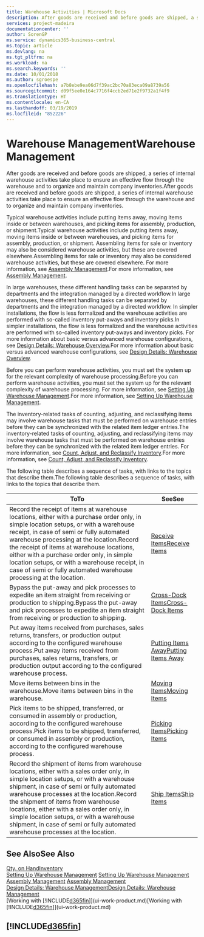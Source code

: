 ```yaml
---
title: Warehouse Activities | Microsoft Docs
description: After goods are received and before goods are shipped, a series of internal warehouse activities take place to ensure an effective flow through the warehouse and to organize and maintain company inventories.
services: project-madeira
documentationcenter: ''
author: SorenGP
ms.service: dynamics365-business-central
ms.topic: article
ms.devlang: na
ms.tgt_pltfrm: na
ms.workload: na
ms.search.keywords: ''
ms.date: 10/01/2018
ms.author: sgroespe
ms.openlocfilehash: a7b8ebe9ea06d7f39ac2bc70a83eca09a8739a56
ms.sourcegitcommit: d09f5ee0e164c7716f4ccb2ed71e2f9732a1f4f9
ms.translationtype: HT
ms.contentlocale: en-CA
ms.lasthandoff: 03/19/2019
ms.locfileid: "852226"
---
```

# <a name="warehouse-management"></a><span data-ttu-id="60ee5-103">Warehouse Management</span><span class="sxs-lookup"><span data-stu-id="60ee5-103">Warehouse Management</span></span>
<span data-ttu-id="60ee5-104">After goods are received and before goods are shipped, a series of internal warehouse activities take place to ensure an effective flow through the warehouse and to organize and maintain company inventories.</span><span class="sxs-lookup"><span data-stu-id="60ee5-104">After goods are received and before goods are shipped, a series of internal warehouse activities take place to ensure an effective flow through the warehouse and to organize and maintain company inventories.</span></span>

<span data-ttu-id="60ee5-105">Typical warehouse activities include putting items away, moving items inside or between warehouses, and picking items for assembly, production, or shipment.</span><span class="sxs-lookup"><span data-stu-id="60ee5-105">Typical warehouse activities include putting items away, moving items inside or between warehouses, and picking items for assembly, production, or shipment.</span></span> <span data-ttu-id="60ee5-106">Assembling items for sale or inventory may also be considered warehouse activities, but these are covered elsewhere.</span><span class="sxs-lookup"><span data-stu-id="60ee5-106">Assembling items for sale or inventory may also be considered warehouse activities, but these are covered elsewhere.</span></span> <span data-ttu-id="60ee5-107">For more information, see [Assembly Management](assembly-assemble-items.md).</span><span class="sxs-lookup"><span data-stu-id="60ee5-107">For more information, see [Assembly Management](assembly-assemble-items.md).</span></span>  

<span data-ttu-id="60ee5-108">In large warehouses, these different handling tasks can be separated by departments and the integration managed by a directed workflow.</span><span class="sxs-lookup"><span data-stu-id="60ee5-108">In large warehouses, these different handling tasks can be separated by departments and the integration managed by a directed workflow.</span></span> <span data-ttu-id="60ee5-109">In simpler installations, the flow is less formalized and the warehouse activities are performed with so-called inventory put-aways and inventory picks.</span><span class="sxs-lookup"><span data-stu-id="60ee5-109">In simpler installations, the flow is less formalized and the warehouse activities are performed with so-called inventory put-aways and inventory picks.</span></span> <span data-ttu-id="60ee5-110">For more information about basic versus advanced warehouse configurations, see [Design Details: Warehouse Overview](design-details-warehouse-overview.md).</span><span class="sxs-lookup"><span data-stu-id="60ee5-110">For more information about basic versus advanced warehouse configurations, see [Design Details: Warehouse Overview](design-details-warehouse-overview.md).</span></span>

<span data-ttu-id="60ee5-111">Before you can perform warehouse activities, you must set the system up for the relevant complexity of warehouse processing.</span><span class="sxs-lookup"><span data-stu-id="60ee5-111">Before you can perform warehouse activities, you must set the system up for the relevant complexity of warehouse processing.</span></span> <span data-ttu-id="60ee5-112">For more information, see [Setting Up Warehouse Management](warehouse-setup-warehouse.md).</span><span class="sxs-lookup"><span data-stu-id="60ee5-112">For more information, see [Setting Up Warehouse Management](warehouse-setup-warehouse.md).</span></span>

<span data-ttu-id="60ee5-113">The inventory-related tasks of counting, adjusting, and reclassifying items may involve warehouse tasks that must be performed on warehouse entries before they can be synchronized with the related item ledger entries.</span><span class="sxs-lookup"><span data-stu-id="60ee5-113">The inventory-related tasks of counting, adjusting, and reclassifying items may involve warehouse tasks that must be performed on warehouse entries before they can be synchronized with the related item ledger entries.</span></span> <span data-ttu-id="60ee5-114">For more information, see [Count, Adjust, and Reclassify Inventory](inventory-how-count-adjust-reclassify.md).</span><span class="sxs-lookup"><span data-stu-id="60ee5-114">For more information, see [Count, Adjust, and Reclassify Inventory](inventory-how-count-adjust-reclassify.md).</span></span>

 <span data-ttu-id="60ee5-115">The following table describes a sequence of tasks, with links to the topics that describe them.</span><span class="sxs-lookup"><span data-stu-id="60ee5-115">The following table describes a sequence of tasks, with links to the topics that describe them.</span></span>   

|<span data-ttu-id="60ee5-116">**To**</span><span class="sxs-lookup"><span data-stu-id="60ee5-116">**To**</span></span>|<span data-ttu-id="60ee5-117">**See**</span><span class="sxs-lookup"><span data-stu-id="60ee5-117">**See**</span></span>|  
|------------|-------------|  
|<span data-ttu-id="60ee5-118">Record the receipt of items at warehouse locations, either with a purchase order only, in simple location setups, or with a warehouse receipt, in case of semi or fully automated warehouse processing at the location.</span><span class="sxs-lookup"><span data-stu-id="60ee5-118">Record the receipt of items at warehouse locations, either with a purchase order only, in simple location setups, or with a warehouse receipt, in case of semi or fully automated warehouse processing at the location.</span></span>|[<span data-ttu-id="60ee5-119">Receive Items</span><span class="sxs-lookup"><span data-stu-id="60ee5-119">Receive Items</span></span>](warehouse-how-receive-items.md)|
|<span data-ttu-id="60ee5-120">Bypass the put-away and pick processes to expedite an item straight from receiving or production to shipping.</span><span class="sxs-lookup"><span data-stu-id="60ee5-120">Bypass the put-away and pick processes to expedite an item straight from receiving or production to shipping.</span></span>|[<span data-ttu-id="60ee5-121">Cross-Dock Items</span><span class="sxs-lookup"><span data-stu-id="60ee5-121">Cross-Dock Items</span></span>](warehouse-how-to-cross-dock-items.md)|    
|<span data-ttu-id="60ee5-122">Put away items received from purchases, sales returns, transfers, or production output according to the configured warehouse process.</span><span class="sxs-lookup"><span data-stu-id="60ee5-122">Put away items received from purchases, sales returns, transfers, or production output according to the configured warehouse process.</span></span>|[<span data-ttu-id="60ee5-123">Putting Items Away</span><span class="sxs-lookup"><span data-stu-id="60ee5-123">Putting Items Away</span></span>](warehouse-put-away-items.md)|
|<span data-ttu-id="60ee5-124">Move items between bins in the warehouse.</span><span class="sxs-lookup"><span data-stu-id="60ee5-124">Move items between bins in the warehouse.</span></span>|[<span data-ttu-id="60ee5-125">Moving Items</span><span class="sxs-lookup"><span data-stu-id="60ee5-125">Moving Items</span></span>](warehouse-move-items.md)|
|<span data-ttu-id="60ee5-126">Pick items to be shipped, transferred, or consumed in assembly or production, according to the configured warehouse process.</span><span class="sxs-lookup"><span data-stu-id="60ee5-126">Pick items to be shipped, transferred, or consumed in assembly or production, according to the configured warehouse process.</span></span>|[<span data-ttu-id="60ee5-127">Picking Items</span><span class="sxs-lookup"><span data-stu-id="60ee5-127">Picking Items</span></span>](warehouse-pick-items.md)|
|<span data-ttu-id="60ee5-128">Record the shipment of items from warehouse locations, either with a sales order only, in simple location setups, or with a warehouse shipment, in case of semi or fully automated warehouse processes at the location.</span><span class="sxs-lookup"><span data-stu-id="60ee5-128">Record the shipment of items from warehouse locations, either with a sales order only, in simple location setups, or with a warehouse shipment, in case of semi or fully automated warehouse processes at the location.</span></span>|[<span data-ttu-id="60ee5-129">Ship Items</span><span class="sxs-lookup"><span data-stu-id="60ee5-129">Ship Items</span></span>](warehouse-how-ship-items.md)|  

## <a name="see-also"></a><span data-ttu-id="60ee5-130">See Also</span><span class="sxs-lookup"><span data-stu-id="60ee5-130">See Also</span></span>  
[<span data-ttu-id="60ee5-131">Qty. on Hand</span><span class="sxs-lookup"><span data-stu-id="60ee5-131">Inventory</span></span>](inventory-manage-inventory.md)  
<span data-ttu-id="60ee5-132">[Setting Up Warehouse Management](warehouse-setup-warehouse.md)   </span><span class="sxs-lookup"><span data-stu-id="60ee5-132">[Setting Up Warehouse Management](warehouse-setup-warehouse.md)   </span></span>  
<span data-ttu-id="60ee5-133">[Assembly Management](assembly-assemble-items.md)  </span><span class="sxs-lookup"><span data-stu-id="60ee5-133">[Assembly Management](assembly-assemble-items.md)  </span></span>  
[<span data-ttu-id="60ee5-134">Design Details: Warehouse Management</span><span class="sxs-lookup"><span data-stu-id="60ee5-134">Design Details: Warehouse Management</span></span>](design-details-warehouse-management.md)  
<span data-ttu-id="60ee5-135">[Working with [!INCLUDE[d365fin](includes/d365fin_md.md)]](ui-work-product.md)</span><span class="sxs-lookup"><span data-stu-id="60ee5-135">[Working with [!INCLUDE[d365fin](includes/d365fin_md.md)]](ui-work-product.md)</span></span>  

## [!INCLUDE[d365fin](includes/free_trial_md.md)]  
